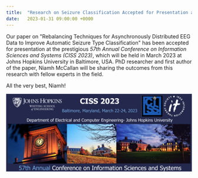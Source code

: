 ```yaml
---
title:  "Research on Seizure Classification Accepted for Presentation at *CISS 2023*"
date:   2023-01-31 09:00:00 +0000
---
```


Our paper on "Rebalancing Techniques for Asynchronously Distributed EEG Data to Improve Automatic Seizure Type Classification" has been accepted for presentation at the prestigious *57th Annual Conference on Information Sciences and Systems (CISS 2023)*, which will be held in March 2023 at Johns Hopkins University in Baltimore, USA. PhD researcher and first author of the paper, Niamh McCallan will be sharing the outcomes from this research with fellow experts in the field.

All the very best, Niamh!  

<!---
\[Updated\]: The paper is now published and can be downloaded [here](https://ieeexplore.ieee.org/document/9689257).  
--->

<img src="/assets/Figures/CISS.png" width="840">  


